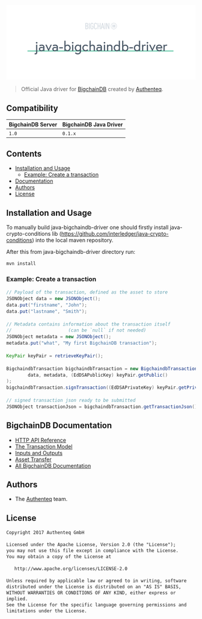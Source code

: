 [![java-bigchaindb-driver](media/repo-banner@2x.png)](https://www.bigchaindb.com)

> Official Java driver for [BigchainDB](https://github.com/bigchaindb/bigchaindb) created by [Authenteq](https://authenteq.com).

## Compatibility

| BigchainDB Server | BigchainDB Java Driver |
| ----------------- |------------------------------|
| `1.0`             | `0.1.x`                      |


## Contents

* [Installation and Usage](#installation-and-usage)
   * [Example: Create a transaction](#example-create-a-transaction)
* [Documentation](#bigchaindb-documentation)
* [Authors](#authors)
* [License](#license)

## Installation and Usage
To manually build java-bigchaindb-driver one should firstly install java-crypto-conditions lib (https://github.com/interledger/java-crypto-conditions) into the local maven repository. 

After this from java-bigchaindb-driver directory run:
```bash
mvn install
```
### Example: Create a transaction
```java
// Payload of the transaction, defined as the asset to store
JSONObject data = new JSONObject();
data.put("firstname", "John");
data.put("lastname", "Smith");

// Metadata contains information about the transaction itself
//                     (can be `null` if not needed)
JSONObject metadata = new JSONObject();
metadata.put("what", "My first BigchainDB transaction");

KeyPair keyPair = retrieveKeyPair();

BigchaindbTransaction bigchaindbTransaction = new BigchaindbTransaction(
        data, metadata, (EdDSAPublicKey) keyPair.getPublic()
);
bigchaindbTransaction.signTransaction((EdDSAPrivateKey) keyPair.getPrivate());

// signed transaction json ready to be submitted
JSONObject transactionJson = bigchaindbTransaction.getTransactionJson();

```

## BigchainDB Documentation

- [HTTP API Reference](https://docs.bigchaindb.com/projects/server/en/latest/http-client-server-api.html)
- [The Transaction Model](https://docs.bigchaindb.com/projects/server/en/latest/data-models/transaction-model.html?highlight=crypto%20conditions)
- [Inputs and Outputs](https://docs.bigchaindb.com/projects/server/en/latest/data-models/inputs-outputs.html)
- [Asset Transfer](https://docs.bigchaindb.com/projects/py-driver/en/latest/usage.html#asset-transfer)
- [All BigchainDB Documentation](https://docs.bigchaindb.com/)

## Authors

- The [Authenteq](https://authenteq.com) team.

## License

```
Copyright 2017 Authenteq GmbH

Licensed under the Apache License, Version 2.0 (the "License");
you may not use this file except in compliance with the License.
You may obtain a copy of the License at

   http://www.apache.org/licenses/LICENSE-2.0

Unless required by applicable law or agreed to in writing, software
distributed under the License is distributed on an "AS IS" BASIS,
WITHOUT WARRANTIES OR CONDITIONS OF ANY KIND, either express or implied.
See the License for the specific language governing permissions and
limitations under the License.
```
